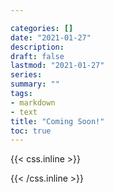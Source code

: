 ```yaml
---

categories: []
date: "2021-01-27"
description: 
draft: false
lastmod: "2021-01-27"
series:
summary: ""
tags:
- markdown
- text
title: "Coming Soon!"
toc: true
---
```



{{< css.inline >}}
<style>
.canon { background: white; width: 100%; height: auto; }
</style>
{{< /css.inline >}}
